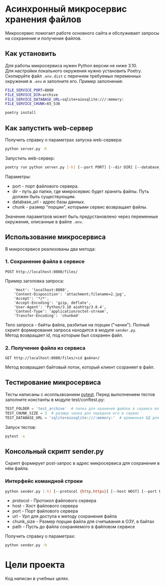 # Асинхронный микросервис хранения файлов

Микросервис помогает работе основного сайта и обслуживает запросы на сохранение и получение файлов. 

## Как установить

Для работы микросервиса нужен Python версии не ниже 3.10.  
Для настройки локального окружения нужно установить Poetry.
Скопируйте файл `.env.dist` с перечнем требуемых переменных окружения в `.env` и заполните его. Пример заполнения:  
```bash
FILE_SERVICE_PORT=8080
FILE_SERVICE_DIR=archive
FILE_SERVICE_DATABASE_URL=sqlite+aiosqlite:///:memory:
FILE_SERVICE_CHUNK=65_536
```

```bash
poetry install
```

## Как запустить web-сервер

Получить справку о параметрах запуска web-сервера:      
```bash
python server.py -h
```

Запустить web-сервер:   
```bash
poetry run python server.py [-h] [--port PORT] [--dir DIR] [--database_url DATABASE_URL] [--chunk CHUNK]
```
Параметры:
* port - порт файлового сервера.  
* dir - путь до папки, где микросервис будет хранить файлы. Путь должен быть существующим.
* database_url - адрес базы данных.  
* chunk - размер "порции", которыми сервис возвращает файлы. 

Значение параметров может быть предустановлено через переменные окружения, описанные в файле `.env`.


## Использование микросервиса

В микросервисе реализованы два метода:
### 1. Сохранение файла в сервисе
```
POST http://localhost:8080/files/
```
Пример заголовка запроса:
```
    'Host': 'localhost:8080',
    'Content-Disposition': 'attachment;filename=2.jpg',
    'Accept': '*/*',
    'Accept-Encoding': 'gzip, deflate',
    'User-Agent': 'Python/3.10 aiohttp/3.8.4',
    'Content-Type': 'application/octet-stream',
    'Transfer-Encoding': 'chunked'
```
Тело запроса - байты файла, разбитые на порции ("чанки").
Полный скрипт формирования запроса находится в модуле `sender.py`.  
Метод возвращает id, под которым был сохранен файл.
### 2. Получение файла из сервиса
```
GET http://localhost:8080/files/<id файла>/
```
Метод возвращает байтовый поток, который клиент созраняет в файл.


## Тестирование микросервиса
Тесты написаны с исопльзвоанием [pytest](https://pytest.org/). Перед выполнением тестов заполните константы в модуле test/conftest.py:  
```python
TEST_FOLDER = 'test_archive'  # папка для хранения файлов в сервисе во время его запуска в тестовом режиме
TEST_CHUNK_SIZE = 3  # размер чанка для передачи его в сервис
TEST_DATABASE_URL = 'sqlite+aiosqlite:///:memory:'  # временная БД для тестирования
```
Запуск тестов:  
```bash
pytest -s
```

## Консольный скрипт sender.py
Скрипт формирует post-запрос в адрес микросервиса для сохранения в нём файла.  
### Интерфейс командной строки
```bash
python sender.py [-h] [--protocol {http,https}] [--host HOST] [--port PORT] [--url URL] [--chunk_size CHUNK_SIZE] --path PATH
```
* protocol - Протокол файлового сервера
* host - Хост файлового сервера
* port - Порт файлового сервера
* url - Урл для доступа к методу сохранения файла
* chunk_size - Размер порции файла для считывания в ОЗУ, в байтах
* path - Пусть до файла сохраняемого в файловом сервисе

Получить справку о параметрах:  
```bash
python sender.py -h
```

# Цели проекта
Код написан в учебных целях.
